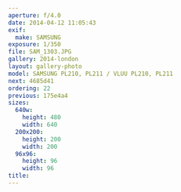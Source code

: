 ```yaml
---
aperture: f/4.0
date: 2014-04-12 11:05:43
exif:
  make: SAMSUNG
exposure: 1/350
file: SAM_1303.JPG
gallery: 2014-london
layout: gallery-photo
model: SAMSUNG PL210, PL211 / VLUU PL210, PL211
next: 4685d41
ordering: 22
previous: 175e4a4
sizes:
  640w:
    height: 480
    width: 640
  200x200:
    height: 200
    width: 200
  96x96:
    height: 96
    width: 96
title: 
---
```

